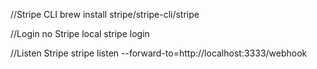 //Stripe CLI
brew install stripe/stripe-cli/stripe

//Login no Stripe local
stripe login

//Listen Stripe
stripe listen --forward-to=http://localhost:3333/webhook
